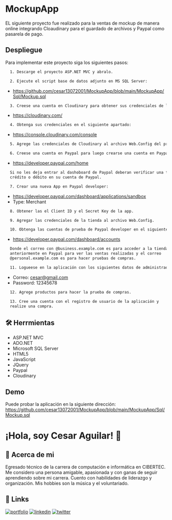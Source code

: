 
# MockupApp

EL siguiente proyecto fue realizado para la ventas de mockup de manera online integrando Cloaudinary para el guardado de archivos y Paypal como pasarela de pago.




## Despliegue

Para implementar este proyecto siga los siguientes pasos:

```bash
  1. Descarge el proyecto ASP.NET MVC y abralo.
```

```bash
  2. Ejecute el script base de datos adjunto en MS SQL Server: 
```
- https://github.com/cesar13072001/MockupApp/blob/main/MockupApp/Sql/Mockup.sql

```bash
  3. Creese una cuenta en Cloudinary para obtener sus credenciales de la nube:
```
- https://cloudinary.com/

```bash
  4. Obtenga sus credenciales en el siguiente apartado:
```
- https://console.cloudinary.com/console

```bash
  5. Agrege las credenciales de Cloudinary al archivo Web.Config del proyecto.
```

```bash
  6. Creese una cuenta en Paypal para luego crearse una cuenta en Paypal Developer:
```
- https://developer.paypal.com/home

```bash
  Si no les deja entrar al dashoboard de Paypal deberan verificar una tarjeta de 
  crédito o débito en su cuenta de Paypal.
```


```bash
  7. Crear una nueva App en Paypal developer:
```
- https://developer.paypal.com/dashboard/applications/sandbox
- Type: Merchant


```bash
  8. Obtener las el Client ID y el Secret Key de la app.
```

```bash
  9. Agregar las credenciales de la tienda al archivo Web.Config. 
```

```bash
  10. Obtenga las cuentas de prueba de Paypal developer en el siguiente link:
```
- https://developer.paypal.com/dashboard/accounts

```bash
  Donde el correo con @business.example.com es para acceder a la tienda creada 
  anteriormente en Paypal para ver las ventas realizadas y el correo 
  @personal.example.com es para hacer pruebas de compras.
```

```bash
  11. Logueese en la aplicación con los siguientes datos de administrador:
```
 - Correo: cesar@gmail.com
 - Password: 12345678

```bash
  12. Agrege productos para hacer la prueba de compras.
```
```bash
  13. Cree una cuenta con el registro de usuario de la aplicación y 
  realize una compra.
```
## 🛠 Herrmientas
- ASP.NET MVC
- ADO.NET
- Microsoft SQL Server
- HTML5
- JavaScript
- JQuery
- Paypal
- Cloudinary



## Demo
Puede probar la aplicación en la siguiente dirección:
https://github.com/cesar13072001/MockupApp/blob/main/MockupApp/Sql/Mockup.sql


# ¡Hola, soy Cesar Aguilar! 👋


## 🚀 Acerca de mi
Egresado técnico de la carrera de computación e informática en CIBERTEC. Me considero una persona amigable, apasionada y con ganas de seguir aprendiendo sobre mi carrera. Cuento con habilidades de liderazgo y organización. Mis hobbies son la música y el voluntariado.




## 🔗 Links
[![portfolio](https://img.shields.io/badge/my_portfolio-000?style=for-the-badge&logo=ko-fi&logoColor=white)](https://www.linkedin.com/in/cesar13072001/)
[![linkedin](https://img.shields.io/badge/linkedin-0A66C2?style=for-the-badge&logo=linkedin&logoColor=white)](https://www.linkedin.com/in/cesar13072001/)
[![twitter](https://img.shields.io/badge/twitter-1DA1F2?style=for-the-badge&logo=twitter&logoColor=white)](https://twitter.com/cesar13072001)

